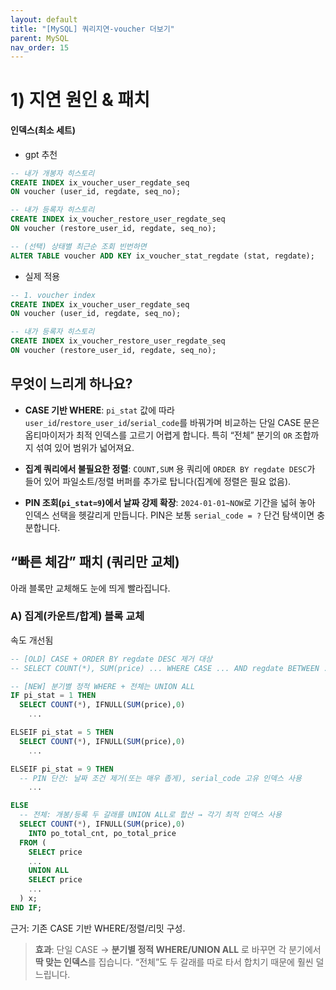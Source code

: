 ```yaml
---
layout: default
title: "[MySQL] 쿼리지연-voucher 더보기" 
parent: MySQL
nav_order: 15
---
```





# 1) 지연 원인 & 패치

#### 인덱스(최소 세트)

* gpt 추천

```sql
-- 내가 개봉자 히스토리
CREATE INDEX ix_voucher_user_regdate_seq
ON voucher (user_id, regdate, seq_no);

-- 내가 등록자 히스토리
CREATE INDEX ix_voucher_restore_user_regdate_seq
ON voucher (restore_user_id, regdate, seq_no);

-- (선택) 상태별 최근순 조회 빈번하면
ALTER TABLE voucher ADD KEY ix_voucher_stat_regdate (stat, regdate);
```

* 실제 적용
```sql
-- 1. voucher index
CREATE INDEX ix_voucher_user_regdate_seq
ON voucher (user_id, regdate, seq_no);

-- 내가 등록자 히스토리
CREATE INDEX ix_voucher_restore_user_regdate_seq
ON voucher (restore_user_id, regdate, seq_no);
```

## 무엇이 느리게 하나요?

- **CASE 기반 WHERE**: `pi_stat` 값에 따라 `user_id`/`restore_user_id`/`serial_code`를 바꿔가며 비교하는 단일 CASE 문은 옵티마이저가 최적 인덱스를 고르기 어렵게 합니다. 특히 “전체” 분기의 `OR` 조합까지 섞여 있어 범위가 넓어져요.
    
- **집계 쿼리에서 불필요한 정렬**: `COUNT,SUM` 용 쿼리에 `ORDER BY regdate DESC`가 들어 있어 파일소트/정렬 버퍼를 추가로 탑니다(집계에 정렬은 필요 없음).
    
- **PIN 조회(`pi_stat=9`)에서 날짜 강제 확장**: `2024-01-01~NOW`로 기간을 넓혀 놓아 인덱스 선택을 헷갈리게 만듭니다. PIN은 보통 `serial_code = ?` 단건 탐색이면 충분합니다.
    

## “빠른 체감” 패치 (쿼리만 교체)

아래 블록만 교체해도 눈에 띄게 빨라집니다.

### A) 집계(카운트/합계) 블록 교체

속도 개선됨

```sql
-- [OLD] CASE + ORDER BY regdate DESC 제거 대상
-- SELECT COUNT(*), SUM(price) ... WHERE CASE ... AND regdate BETWEEN ... ORDER BY regdate DESC;

-- [NEW] 분기별 정적 WHERE + 전체는 UNION ALL
IF pi_stat = 1 THEN
  SELECT COUNT(*), IFNULL(SUM(price),0)
	...

ELSEIF pi_stat = 5 THEN
  SELECT COUNT(*), IFNULL(SUM(price),0)
	...

ELSEIF pi_stat = 9 THEN
  -- PIN 단건: 날짜 조건 제거(또는 매우 좁게), serial_code 고유 인덱스 사용
	...

ELSE
  -- 전체: 개봉/등록 두 갈래를 UNION ALL로 합산 → 각기 최적 인덱스 사용
  SELECT COUNT(*), IFNULL(SUM(price),0)
    INTO po_total_cnt, po_total_price
  FROM (
    SELECT price
	...
    UNION ALL
    SELECT price
	...
  ) x;
END IF;

```

근거: 기존 CASE 기반 WHERE/정렬/리밋 구성.

> **효과**: 단일 CASE → **분기별 정적 WHERE/UNION ALL** 로 바꾸면 각 분기에서 **딱 맞는 인덱스**를 집습니다. “전체”도 두 갈래를 따로 타서 합치기 때문에 훨씬 덜 느립니다.